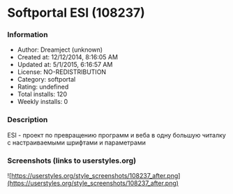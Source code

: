# Softportal ESI (108237)

### Information
- Author: Dreamject (unknown)
- Created at: 12/12/2014, 8:16:05 AM
- Updated at: 5/1/2015, 6:16:57 AM
- License: NO-REDISTRIBUTION
- Category: softportal
- Rating: undefined
- Total installs: 120
- Weekly installs: 0


### Description
ESI - проект по превращению программ и веба в одну большую читалку с настраиваемыми шрифтами и параметрами


### Screenshots (links to userstyles.org)
![https://userstyles.org/style_screenshots/108237_after.png](https://userstyles.org/style_screenshots/108237_after.png)


